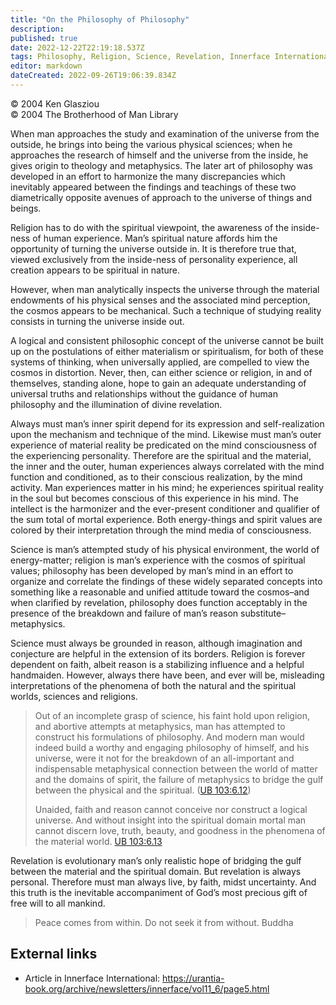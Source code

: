 ```yaml
---
title: "On the Philosophy of Philosophy"
description: 
published: true
date: 2022-12-22T22:19:18.537Z
tags: Philosophy, Religion, Science, Revelation, Innerface International, article
editor: markdown
dateCreated: 2022-09-26T19:06:39.834Z
---
```


<p class="v-card v-sheet theme--light grey lighten-3 px-2">© 2004 Ken Glasziou<br>© 2004 The Brotherhood of Man Library</p>

When man approaches the study and examination of the universe from the outside, he brings into being the various physical sciences; when he approaches the research of himself and the universe from the inside, he gives origin to theology and metaphysics. The later art of philosophy was developed in an effort to harmonize the many discrepancies which inevitably appeared between the findings and teachings of these two diametrically opposite avenues of approach to the universe of things and beings.

Religion has to do with the spiritual viewpoint, the awareness of the inside-ness of human experience. Man’s spiritual nature affords him the opportunity of turning the universe outside in. It is therefore true that, viewed exclusively from the inside-ness of personality experience, all creation appears to be spiritual in nature.

However, when man analytically inspects the universe through the material endowments of his physical senses and the associated mind perception, the cosmos appears to be mechanical. Such a technique of studying reality consists in turning the universe inside out.

A logical and consistent philosophic concept of the universe cannot be built up on the postulations of either materialism or spiritualism, for both of these systems of thinking, when universally applied, are compelled to view the cosmos in distortion. Never, then, can either science or religion, in and of themselves, standing alone, hope to gain an adequate understanding of universal truths and relationships without the guidance of human philosophy and the illumination of divine revelation.

Always must man’s inner spirit depend for its expression and self-realization upon the mechanism and technique of the mind. Likewise must man’s outer experience of material reality be predicated on the mind consciousness of the experiencing personality. Therefore are the spiritual and the material, the inner and the outer, human experiences always correlated with the mind function and conditioned, as to their conscious realization, by the mind activity. Man experiences matter in his mind; he experiences spiritual reality in the soul but becomes conscious of this experience in his mind. The intellect is the harmonizer and the ever-present conditioner and qualifier of the sum total of mortal experience. Both energy-things and spirit values are colored by their interpretation through the mind media of consciousness.

Science is man’s attempted study of his physical environment, the world of energy-matter; religion is man’s experience with the cosmos of spiritual values; philosophy has been developed by man’s mind in an effort to organize and correlate the findings of these widely separated concepts into something like a reasonable and unified attitude toward the cosmos–and when clarified by revelation, philosophy does function acceptably in the presence of the breakdown and failure of man’s reason substitute–metaphysics.

Science must always be grounded in reason, although imagination and conjecture are helpful in the extension of its borders. Religion is forever dependent on faith, albeit reason is a stabilizing influence and a helpful handmaiden. However, always there have been, and ever will be, misleading interpretations of the phenomena of both the natural and the spiritual worlds, sciences and religions.

> Out of an incomplete grasp of science, his faint hold upon religion, and abortive attempts at metaphysics, man has attempted to construct his formulations of philosophy. And modern man would indeed build a worthy and engaging philosophy of himself, and his universe, were it not for the breakdown of an all-important and indispensable metaphysical connection between the world of matter and the domains of spirit, the failure of metaphysics to bridge the gulf between the physical and the spiritual. ([UB 103:6.12](/en/The_Urantia_Book/103#p6_12))
> 
> Unaided, faith and reason cannot conceive nor construct a logical universe. And without insight into the spiritual domain mortal man cannot discern love, truth, beauty, and goodness in the phenomena of the material world.  [UB 103:6.13](/en/The_Urantia_Book/103#p6_13)

Revelation is evolutionary man’s only realistic hope of bridging the gulf between the material and the spiritual domain. But revelation is always personal. Therefore must man always live, by faith, midst uncertainty. And this truth is the inevitable accompaniment of God’s most precious gift of free will to all mankind.

> Peace comes from within. Do not seek it from without.
>   Buddha

## External links

- Article in Innerface International: https://urantia-book.org/archive/newsletters/innerface/vol11_6/page5.html

